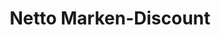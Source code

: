 ---
title: "Netto Marken-Discount"
url: /duesseldorf/netto-marken-discount-heerdter-landstrasse/
shop: Supermarkt
---